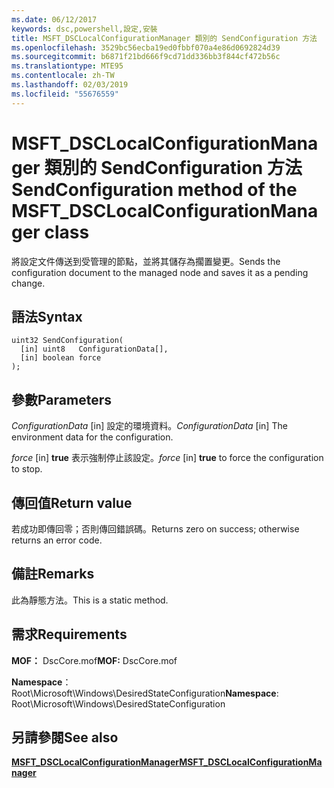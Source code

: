 ```yaml
---
ms.date: 06/12/2017
keywords: dsc,powershell,設定,安裝
title: MSFT_DSCLocalConfigurationManager 類別的 SendConfiguration 方法
ms.openlocfilehash: 3529bc56ecba19ed0fbbf070a4e86d0692824d39
ms.sourcegitcommit: b6871f21bd666f9cd71dd336bb3f844cf472b56c
ms.translationtype: MTE95
ms.contentlocale: zh-TW
ms.lasthandoff: 02/03/2019
ms.locfileid: "55676559"
---
```

# <a name="sendconfiguration-method-of-the-msftdsclocalconfigurationmanager-class"></a><span data-ttu-id="ae147-103">MSFT_DSCLocalConfigurationManager 類別的 SendConfiguration 方法</span><span class="sxs-lookup"><span data-stu-id="ae147-103">SendConfiguration method of the MSFT_DSCLocalConfigurationManager class</span></span>

<span data-ttu-id="ae147-104">將設定文件傳送到受管理的節點，並將其儲存為擱置變更。</span><span class="sxs-lookup"><span data-stu-id="ae147-104">Sends the configuration document to the managed node and saves it as a pending change.</span></span>

## <a name="syntax"></a><span data-ttu-id="ae147-105">語法</span><span class="sxs-lookup"><span data-stu-id="ae147-105">Syntax</span></span>

```mof
uint32 SendConfiguration(
  [in] uint8   ConfigurationData[],
  [in] boolean force
);
```

## <a name="parameters"></a><span data-ttu-id="ae147-106">參數</span><span class="sxs-lookup"><span data-stu-id="ae147-106">Parameters</span></span>

<span data-ttu-id="ae147-107">*ConfigurationData* \[in\] 設定的環境資料。</span><span class="sxs-lookup"><span data-stu-id="ae147-107">*ConfigurationData* \[in\] The environment data for the configuration.</span></span>

<span data-ttu-id="ae147-108">*force* \[in\] **true** 表示強制停止該設定。</span><span class="sxs-lookup"><span data-stu-id="ae147-108">*force* \[in\] **true** to force the configuration to stop.</span></span>

## <a name="return-value"></a><span data-ttu-id="ae147-109">傳回值</span><span class="sxs-lookup"><span data-stu-id="ae147-109">Return value</span></span>

<span data-ttu-id="ae147-110">若成功即傳回零；否則傳回錯誤碼。</span><span class="sxs-lookup"><span data-stu-id="ae147-110">Returns zero on success; otherwise returns an error code.</span></span>

## <a name="remarks"></a><span data-ttu-id="ae147-111">備註</span><span class="sxs-lookup"><span data-stu-id="ae147-111">Remarks</span></span>

<span data-ttu-id="ae147-112">此為靜態方法。</span><span class="sxs-lookup"><span data-stu-id="ae147-112">This is a static method.</span></span>

## <a name="requirements"></a><span data-ttu-id="ae147-113">需求</span><span class="sxs-lookup"><span data-stu-id="ae147-113">Requirements</span></span>

<span data-ttu-id="ae147-114">**MOF：** DscCore.mof</span><span class="sxs-lookup"><span data-stu-id="ae147-114">**MOF:** DscCore.mof</span></span>

<span data-ttu-id="ae147-115">**Namespace**：Root\Microsoft\Windows\DesiredStateConfiguration</span><span class="sxs-lookup"><span data-stu-id="ae147-115">**Namespace**: Root\Microsoft\Windows\DesiredStateConfiguration</span></span>

## <a name="see-also"></a><span data-ttu-id="ae147-116">另請參閱</span><span class="sxs-lookup"><span data-stu-id="ae147-116">See also</span></span>

[<span data-ttu-id="ae147-117">**MSFT_DSCLocalConfigurationManager**</span><span class="sxs-lookup"><span data-stu-id="ae147-117">**MSFT_DSCLocalConfigurationManager**</span></span>](msft-dsclocalconfigurationmanager.md)